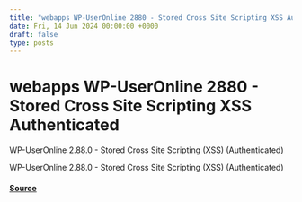```yaml
---
title: "webapps WP-UserOnline 2880 - Stored Cross Site Scripting XSS Authenticated"
date: Fri, 14 Jun 2024 00:00:00 +0000
draft: false
type: posts
---
```

# webapps WP-UserOnline 2880 - Stored Cross Site Scripting XSS Authenticated





WP-UserOnline 2.88.0 - Stored Cross Site Scripting (XSS) (Authenticated)

WP-UserOnline 2.88.0 - Stored Cross Site Scripting (XSS) (Authenticated)

#### [Source](https://www.exploit-db.com/exploits/52048)

